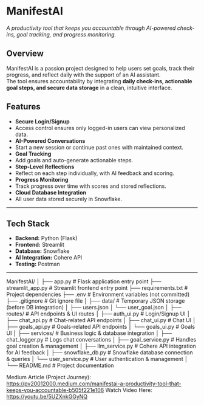 # ManifestAI  
_A productivity tool that keeps you accountable through AI-powered check-ins, goal tracking, and progress monitoring._

## Overview
ManifestAI is a passion project designed to help users set goals, track their progress, and reflect daily with the support of an AI assistant.  
The tool ensures accountability by integrating **daily check-ins, actionable goal steps, and secure data storage** in a clean, intuitive interface.

## Features
-  **Secure Login/Signup**  
  - Access control ensures only logged-in users can view personalized data.
-  **AI-Powered Conversations**  
  - Start a new session or continue past ones with maintained context.  
-  **Goal Tracking**  
  - Add goals and auto-generate actionable steps.  
-  **Step-Level Reflections**  
  - Reflect on each step individually, with AI feedback and scoring.
-  **Progress Monitoring**  
  - Track progress over time with scores and stored reflections.
-  **Cloud Database Integration**  
  - All user data stored securely in Snowflake.

---

## Tech Stack
- **Backend:** Python (Flask)
- **Frontend:** Streamlit
- **Database:** Snowflake
- **AI Integration:** Cohere API
- **Testing:** Postman

---

ManifestAI/
│
├── app.py # Flask application entry point
├── streamlit_app.py # Streamlit frontend entry point
├── requirements.txt # Project dependencies
├── .env # Environment variables (not committed)
├── .gitignore # Git ignore file
│
├── data/ # Temporary JSON storage (before DB integration)
│ ├── users.json
│ └── user_goal.json
│
├── routes/ # API endpoints & UI routes
│ ├── auth_ui.py # Login/Signup UI
│ ├── chat_api.py # Chat-related API endpoints
│ ├── chat_ui.py # Chat UI
│ ├── goals_api.py # Goals-related API endpoints
│ └── goals_ui.py # Goals UI
│
├── services/ # Business logic & database integration
│ ├── chat_logger.py # Logs chat conversations
│ ├── goal_service.py # Handles goal creation & management
│ ├── llm_service.py # Cohere API integration for AI feedback
│ ├── snowflake_db.py # Snowflake database connection & queries
│ └── user_service.py # User authentication & management
│
└── README.md # Project documentation


Medium Article (Project Journey): https://pv20012000.medium.com/manifestai-a-productivity-tool-that-keeps-you-accountable-b505f221e106
Watch Video Here: https://youtu.be/5UZXnkGGyNQ
